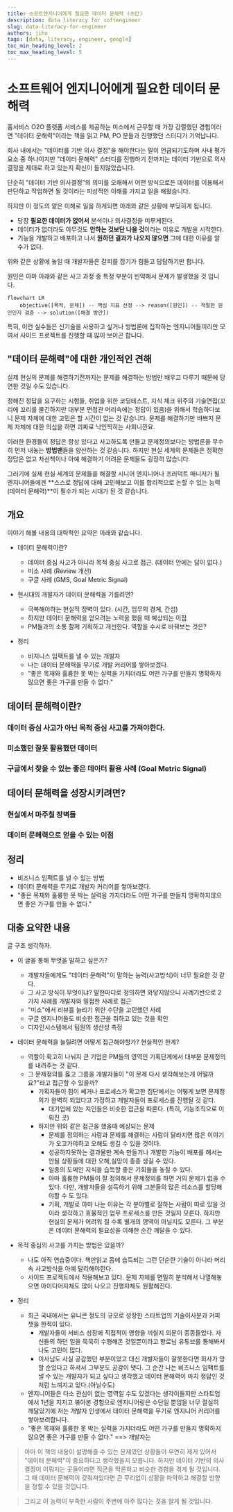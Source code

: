 ```yaml
---
title: 소프트엔지니어에게 필요한 데이터 문해력 (초안)
description: data literacy for softengineer
slug: data-literacy-for-engineer
authors: jiho
tags: [data, literacy, engineer, google]
toc_min_heading_level: 2
toc_max_heading_level: 5
---
```


# 소프트웨어 엔지니어에게 필요한 데이터 문해력

홈서비스 O2O 플랫폼 서비스를 제공하는 미소에서 근무할 때 가장 강렬했던 경험이라면 "데이터 문해력"이라는 책을 읽고 PM, PO 분들과 진행했던 스터디가 기억납니다.

회사 내에서는 "데이터를 기반 의사 결정"을 해야한다는 말이 언급되기도하며 사내 평가 요소 중 하나이지만 "데이터 문해력" 스터디를 진행하기 전까지는 데이터 기반으로 의사결정을 제대로 하고 있는지 확신이 들지않았습니다.

단순히 "데이터 기반 의사결정"의 의미를 오해해서 어떤 방식으로든 데이터를 이용해서 판단하고 작업하면 될 것이라는 피상적인 이해를 가지고 일을 해왔습니다.

하지만 이 정도의 얕은 이해로 일을 하게되면 아래와 같은 상황에 부딪히게 됩니다.

- 당장 **필요한 데이터가 없어서** 분석이나 의사결정을 미루게된다.
- 데이터가 없더라도 아무것도 **안하는 것보단 나을 것**이라는 이유로 개발을 시작한다.
- 기능을 개발하고 배포하고 나서 **원하던 결과가 나오지 않으면** 그에 대한 이유를 알 수가 없다.

위와 같은 상황에 놓일 때 개발자들은 갈피를 잡기가 힘들고 답답하기만 합니다.

원인은 아마 아래와 같은 사고 과정 중 특정 부분이 빈약해서 문제가 발생했을 것 입니다.

```mermaid
flowchart LR
    objective([목적, 문제]) -- 핵심 지표 선정 --> reason([원인]) -- 적절한 원인인지 검증 --> solution([해결 방안])
```

특히, 이런 실수들은 신기술을 사용하고 싶거나 방법론에 집착하는 엔지니어들끼리만 모여서 사이드 프로젝트를 진행할 때 많이 보이곤 합니다.

<!--truncate-->

## "데이터 문해력"에 대한 개인적인 견해

실제 현실의 문제를 해결하기전까지는 문제를 해결하는 방법만 배우고 다루기 때문에 당연한 것일 수도 있습니다.

정해진 정답을 요구하는 시험들, 취업을 위한 코딩테스트, 지식 체크 위주의 기술면접(꼬리에 꼬리를 물긴하지만 대부분 면접관 머리속에는 정답이 있음)을 위해서 학습하다보니 문제 자체에 대한 고민은 할 시간이 없는 것 같습니다. 문제를 해결하기만 바쁘지 문제 자체에 대한 의심을 하면 괴짜로 낙인찍히는 사회니깐요.

이러한 환경들이 정답은 항상 있다고 사고하도록 만들고 문제정의보다는 방법론을 무수히 먼저 내놓는 **방법맨**들을 양산하는 것 같습니다. 하지만 현실 세계의 문제들은 정확한 정답은 없고 차선책이나 아예 해결하기 어려운 문제들도 굉장히 많습니다.

그러기에 실제 현실 세계의 문제들을 해결할 시니어 엔지니어나 프러덕트 매니저가 될 엔지니어들에겐 **스스로 정답에 대해 고민해보고 이를 합리적으로 논할 수 있는 능력(데이터 문해력)**이 필수가 되는 시대가 된 것 같습니다.

## 개요

이야기 해볼 내용의 대략적인 요약은 아래와 같습니다.

- 데이터 문해력이란?

  - 데이터 중심 사고가 아니라 목적 중심 사고로 접근. (데이터 안에는 답이 없다.)
  - 미소 사례 (Review 개선)
  - 구글 사례 (GMS, Goal Metric Signal)

- 현시대의 개발자가 데이터 문해력을 기를려면?

  - 극복해야하는 현실적 장벽이 있다. (시간, 업무의 경계, 간섭)
  - 하지만 데이터 문해력을 얻으려는 노력을 했을 때 예상되는 이점
  - PM들과의 소통 함께 기획하고 개선한다. 역할을 수시로 바꿔보는 것은?

- 정리

  - 비지니스 임팩트를 낼 수 있는 개발자
  - 나는 데이터 문해력을 무기로 개발 커리어를 쌓아보겠다.
  - "좋은 목재와 훌륭한 못 박는 실력을 가지더라도 어떤 가구를 만들지 명확하지않으면 좋은 가구를 만들 수 없다."

## 데이터 문해력이란?

### 데이터 중심 사고가 아닌 목적 중심 사고를 가져야한다.

### 미소했던 잘못 활용했던 데이터

### 구글에서 찾을 수 있는 좋은 데이터 활용 사례 (Goal Metric Signal)

## 데이터 문해력을 성장시키려면?

### 현실에서 마주칠 장벽들

### 데이터 문해력으로 얻을 수 있는 이점

## 정리

- 비즈니스 임팩트를 낼 수 있는 방법
- 데이터 문해력을 무기로 개발자 커리어를 쌓아보겠다.
- "좋은 목재와 훌륭한 못 박는 실력을 가지더라도 어떤 가구를 만들지 명확하지않으면 좋은 가구를 만들 수 없다."

## 대충 요약한 내용

글 구조 생각하자.

- 이 글을 통해 무엇을 말하고 싶은가?
  - 개발자들에게도 "데이터 문해력"이 말하는 능력(사고방식)이 너무 필요한 것 같다.
  - 그 사고 방식이 무엇이냐? 말한마디로 정의하면 와닿지않으니 사례기반으로 2가지 사례를 개발자와 밀접한 사례로 접근
  - "미소"에서 리뷰를 늘리기 위한 수단을 고민했던 사례
  - 구글 엔지니어들도 비슷한 접근을 취하고 있는 것을 확인
  - 디자인시스템에서 팀원의 생산성 측정
- 데이터 문해력을 늘릴려면 어떻게 접근해야할가? 현실적인 한계?
  - 역할이 확고히 나눠지 큰 기업은 PM들의 영역인 기획단계에서 대부분 문제정의를 내려주는 것 같다.
  - 그 문제정의를 옳고 그름을 개발자들이 "이 문제 다시 생각해보는게 어떨까요?"라고 접근할 수 있을까?
    - 기획자들이 힘이 쎄거나 프로세스가 확고한 집단에서는 어떻게 보면 문제정의가 완벽히 되었다고 가정하고 개발자들이 프로세스를 진행될 것 같다.
      - 대기업에 있는 지인들은 비슷한 접근을 따른다. (특히, 기능조직으로 이뤄진 곳)
    - 하지만 위와 같은 접근을 했을때 예상되는 문제
      - 문제를 정의하는 사람과 문제를 해결하는 사람이 달라지면 많은 이야기가 오고가야하고 오해도 생길 수 있을 것이다.
      - 성공하지못하는 결과물만 계속 만들거나 개발한 기능이 배포를 해서는 안될 상황들에 대한 오해,실망이 종종 생길 수 있다.
      - 일종의 도메인 지식을 습득할 좋은 기회들을 놓칠 수 있다.
      - 아마 훌륭한 PM들이 잘 정의해서 문제정의를 하면 거의 문제가 없을 수 있다. 다만, 개발자들을 설득하기 위해 그분들의 많은 리소스를 할당해야할 수 도 있다.
      - 기획, 개발로 아마 나눈 이유는 각 분야별로 잘하는 사람이 따로 있을 것이라 생각하고 효율적인 업무 프로세스를 만든 것일지 모른다. 하지만 현실의 문제가 어려워 질 수록 별개의 영역이 아닐지도 모른다. 그 부분은 데이터 문해력의 필요성을 이해한 순간 깨달을 수 있다.
- 목적 중심의 사고를 가지는 방법은 있을까?

  - 나도 아직 연습중이다. 책만읽고 몸에 습득되는 그런 단순한 기술이 아니라 머리 속 사고방식을 아예 달리해야한다.
  - 사이드 프로젝트에서 적용해보고 있다. 문제 자체를 면밀히 분석해서 나열해놓으면 아이디어자체도 많이 나오고 진행자체도 원활해진다.

- 정리
  - 최근 국내에서는 유니콘 정도의 규모로 성장한 스타트업의 기술이사분과 커피챗을 한적이 있다.
    - 개발자들이 서비스 성장에 직접적이 영향을 끼칠지 의문이 종종들었다. 자신들의 하던 일을 묵묵히 수행해온 것일뿐이라고 향로님 유튜브를 통해봐서 나도 고민이 많다.
    - 이사님도 사실 공감했던 부분이었고 대신 개발자들이 잘못한다면 회사가 망할 순있다고 하셔서 그부분도 공감이 됏다. 그 순간 나는 비즈니스 임팩트를 낼 수 있는 개발자가 되고 싶다고 생각했고 데이터 문해력이 마치 정답인 것처럼 느껴지고 있다.(아닐수도)
  - 엔지니어들은 다소 관심이 없는 영역일 수도 있겠다는 생각이들지만 스타트업에서 1년을 지지고 볶아본 경험으로 엔지니어링은 수단일 뿐임을 너무 절실히 깨달았기에 저는 개발자 인생에서 데이터 문해력을 무기로 엔지니어 커리어를 쌓아보려합니다.
  - "좋은 목재와 훌륭한 못 박는 실력을 가지더라도 어떤 가구를 만들지 명확하지않으면 좋은 가구를 만들 수 없다." ==> 개발자는

> 아마 이 책의 내용이 설명해줄 수 있는 문제였던 상황들이 우연히 제게 있어서 "데이터 문해력"이 중요하다고 생각했을지 모릅니다.
> 하지만 데이터 기반의 의사결정이 이뤄지는 곳들이라면 직군을 막론하고 비슷한 경험을 겪게 될 것입니다. 그 때 데이터 문해력이 갖춰져있다면 큰 무리없이 상황을 파악하고 해결할 방향을 정할 수 있을 것입니다.

> 그리고 이 능력이 부족한 사람이 주변에 아주 많다는 것을 알게 될 것입니다.
